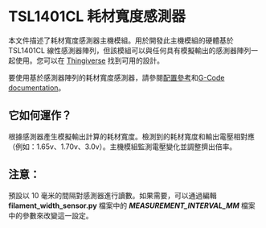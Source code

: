 # TSL1401CL 耗材寬度感測器

本文件描述了耗材寬度感測器主機模組。用於開發此主機模組的硬體基於 TSL1401CL 線性感測器陣列，但該模組可以與任何具有模擬輸出的感測器陣列一起使用。您可以在 [Thingiverse](https://www.thingiverse.com/search?q=filament%20width%20sensor) 找到可用的設計。

要使用基於感測器陣列的耗材寬度感測器，請參閱[配置參考](Config_Reference.md#tsl1401cl_filament_width_sensor)和[G-Code documentation](G-Code.md#hall_filament_width_sensor)。

## 它如何運作？

根據感測器產生模擬輸出計算的耗材寬度。檢測到的耗材寬度和輸出電壓相對應（例如：1.65v、1.70v、3.0v）。主機模組監測電壓變化並調整擠出倍率。

## 注意：

預設以 10 毫米的間隔對感測器進行讀數。如果需要，可以通過編輯 **filament_width_sensor.py** 檔案中的 ***MEASUREMENT_INTERVAL_MM*** 檔案中的參數來改變這一設定。
